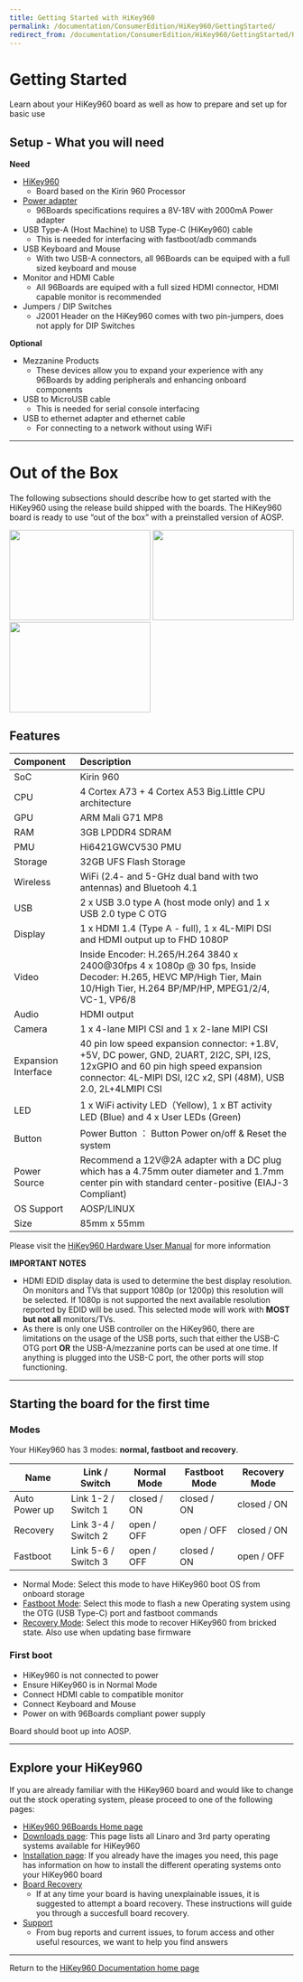 ```yaml
---
title: Getting Started with HiKey960
permalink: /documentation/ConsumerEdition/HiKey960/GettingStarted/
redirect_from: /documentation/ConsumerEdition/HiKey960/GettingStarted/README.md/
---
```

# Getting Started

Learn about your HiKey960 board as well as how to prepare and set up for basic use

## Setup - What you will need

**Need**
- [HiKey960](https://www.96boards.org/product/hikey960/)
   - Board based on the Kirin 960 Processor
- [Power adapter](https://www.96boards.org/product/power/)
   - 96Boards specifications requires a 8V-18V with 2000mA Power adapter
- USB Type-A (Host Machine) to USB Type-C (HiKey960) cable
   - This is needed for interfacing with fastboot/adb commands
- USB Keyboard and Mouse
   - With two USB-A connectors, all 96Boards can be equiped with a full sized keyboard and mouse
- Monitor and HDMI Cable
   - All 96Boards are equiped with a full sized HDMI connector, HDMI capable monitor is recommended
- Jumpers / DIP Switches
   - J2001 Header on the HiKey960 comes with two pin-jumpers, does not apply for DIP Switches

**Optional**
- Mezzanine Products
   - These devices allow you to expand your experience with any 96Boards by adding peripherals and enhancing onboard components
- USB to MicroUSB cable
   - This is needed for serial console interfacing
- USB to ethernet adapter and ethernet cable
   - For connecting to a network without using WiFi

***

# Out of the Box

The following subsections should describe how to get started with the HiKey960 using the release build shipped with the boards. The HiKey960 board is ready to use “out of the box” with a preinstalled version of AOSP.

<img src="https://github.com/96boards/documentation/blob/master/ConsumerEdition/HiKey960/AdditionalDocs/Images/Images_Board/Hikey960_front_SD.png?raw=true" data-canonical-src="https://github.com/96boards/documentation/blob/master/ConsumerEdition/HiKey960/AdditionalDocs/Images/Images_Board/Hikey960_front_SD.png?raw=true" width="250" height="160" />
<img src="https://github.com/96boards/documentation/blob/master/ConsumerEdition/HiKey960/AdditionalDocs/Images/Images_Board/Hikey960_angle_SD.png?raw=true" data-canonical-src="https://github.com/96boards/documentation/blob/master/ConsumerEdition/HiKey960/AdditionalDocs/Images/Images_Board/Hikey960_angle_SD.png?raw=true" width="250" height="160" />
<img src="https://github.com/96boards/documentation/blob/master/ConsumerEdition/HiKey960/AdditionalDocs/Images/Images_Board/Hikey960_back_SD.png?raw=true" data-canonical-src="https://github.com/96boards/documentation/blob/master/ConsumerEdition/HiKey960/AdditionalDocs/Images/Images_Board/Hikey960_back_SD.png?raw=true" width="250" height="160" />

## Features

|   Component          |   Description                                                                                    |
|:---------------------|:-------------------------------------------------------------------------------------------------|
|  SoC                 | Kirin 960                                                                                        |
|  CPU                 | 4 Cortex A73 + 4 Cortex A53 Big.Little CPU architecture                                          |
|  GPU                 | ARM Mali G71 MP8                                                                                 |
|  RAM                 | 3GB LPDDR4 SDRAM                                                                                 |
|  PMU                 | Hi6421GWCV530 PMU                                                                                |
|  Storage             | 32GB UFS Flash Storage                                                                           |
|  Wireless            | WiFi (2.4- and 5-GHz dual band with two antennas) and Bluetooh 4.1                               |
|  USB                 | 2 x USB 3.0 type A (host mode only) and 1 x USB 2.0 type C OTG                                   |
|  Display             | 1 x HDMI 1.4 (Type A - full), 1 x 4L-MIPI DSI and HDMI output up to FHD 1080P                    |
|  Video               | Inside Encoder: H.265/H.264 3840 x 2400@30fps 4 x 1080p @ 30 fps, Inside Decoder: H.265, HEVC MP/High Tier, Main 10/High Tier, H.264 BP/MP/HP, MPEG1/2/4, VC-1, VP6/8                                                                 |
|  Audio               | HDMI output                                                                                      |
|  Camera              | 1 x 4-lane MIPI CSI and 1 x 2-lane MIPI CSI                                                      |
|  Expansion Interface | 40 pin low speed expansion connector: +1.8V, +5V, DC power, GND, 2UART, 2I2C, SPI, I2S, 12xGPIO and 60 pin high speed expansion connector: 4L-MIPI DSI, I2C x2, SPI (48M), USB 2.0, 2L+4LMIPI CSI                                    |
|  LED                 | 1 x WiFi activity LED（Yellow), 1 x BT activity LED (Blue) and 4 x User LEDs (Green)             |
|  Button              | Power Button ： Button Power on/off & Reset the system                                           |
|  Power Source        | Recommend a 12V@2A adapter with a DC plug which has a 4.75mm outer diameter and 1.7mm center pin with standard center-positive (EIAJ-3 Compliant)                                                                                        |
|  OS Support          | AOSP/LINUX                                                                                       |
|  Size                | 85mm x 55mm                                                                                      |

Please visit the [HiKey960 Hardware User Manual](../HardwareDocs/HardwareUserManual.md) for more information

**IMPORTANT NOTES**

- HDMI EDID display data is used to determine the best display resolution. On monitors and TVs that support 1080p (or 1200p) this resolution will be selected. If 1080p is not supported the next available resolution reported by EDID will be used. This selected mode will work with **MOST but not all** monitors/TVs.
- As there is only one USB controller on the HiKey960, there are limitations on the usage of the USB ports, such that either the USB-C OTG port **OR** the USB-A/mezzanine ports can be used at one time. If anything is plugged into the USB-C port, the other ports will stop functioning.

***

## Starting the board for the first time

### Modes

Your HiKey960 has 3 modes: **normal, fastboot and recovery**.

Name          | Link / Switch       | Normal Mode   | Fastboot Mode | Recovery Mode |
------------- | ------------------- | ------------- | ------------- | ------------- |
Auto Power up | Link 1-2 / Switch 1 | closed / ON   | closed / ON   | closed / ON   |
Recovery      | Link 3-4 / Switch 2 | open / OFF    | open / OFF    | closed / ON   |
Fastboot      | Link 5-6 / Switch 3 | open / OFF    | closed / ON   | open / OFF    |

- Normal Mode: Select this mode to have HiKey960 boot OS from onboard storage
- [Fastboot Mode](../Installation/): Select this mode to flash a new Operating system using the OTG (USB Type-C) port and fastboot commands
- [Recovery Mode](../Installation/BoardRecovery.md): Select this mode to recover HiKey960 from bricked state. Also use when updating base firmware

### First boot

- HiKey960 is not connected to power
- Ensure HiKey960 is in Normal Mode
- Connect HDMI cable to compatible monitor
- Connect Keyboard and Mouse
- Power on with 96Boards compliant power supply

Board should boot up into AOSP.

***

## Explore your HiKey960

If you are already familiar with the HiKey960 board and would like to change out the stock operating system, please proceed to one of the following pages:

- [HiKey960 96Boards Home page](https://www.96boards.org/product/HiKey960/)
- [Downloads page](../Downloads/): This page lists all Linaro and 3rd party operating systems available for HiKey960
- [Installation page](../Installation/): If you already have the images you need, this page has information on how to install the different operating systems onto your HiKey960 board
- [Board Recovery](../Installation/BoardRecovery.md)
   - If at any time your board is having unexplainable issues, it is suggested to attempt a board recovery. These instructions will guide you through a succesfull board recovery.
- [Support](../Support/)
   - From bug reports and current issues, to forum access and other useful resources, we want to help you find answers

***

Return to the [HiKey960 Documentation home page](../)
